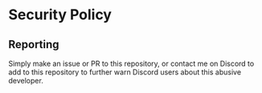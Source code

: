 # Security Policy

## Reporting

Simply make an issue or PR to this repository, or contact me on Discord to add to this repository to further warn Discord users about this abusive developer.
